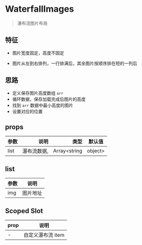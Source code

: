 # WaterfallImages

> 瀑布流图片布局

## 特征

 - 图片宽度固定，高度不固定
 
 - 图片从左到右排列，一行排满后，其余图片按顺序排在短的一列后

## 思路
  - 定义保存图片高度数组 `arr`
  - 循环数据，保存加载完成后图片的高度
  - 找到 `arr` 数据中最小高度的图片
  - 设置对应的位置

## props

| 参数    | 说明     |  类型  | 默认值  |
| --------| -----:  | ----:  |:----: |
| list    | 瀑布流数据,| Array<string|object> | [] |


## list

| 参数     | 说明   |
| --------|:----: |
| img     | 图片地址 |

## Scoped Slot

| prop     | 说明   |
| -------- |:----: |
| -        | 自定义瀑布流 item |